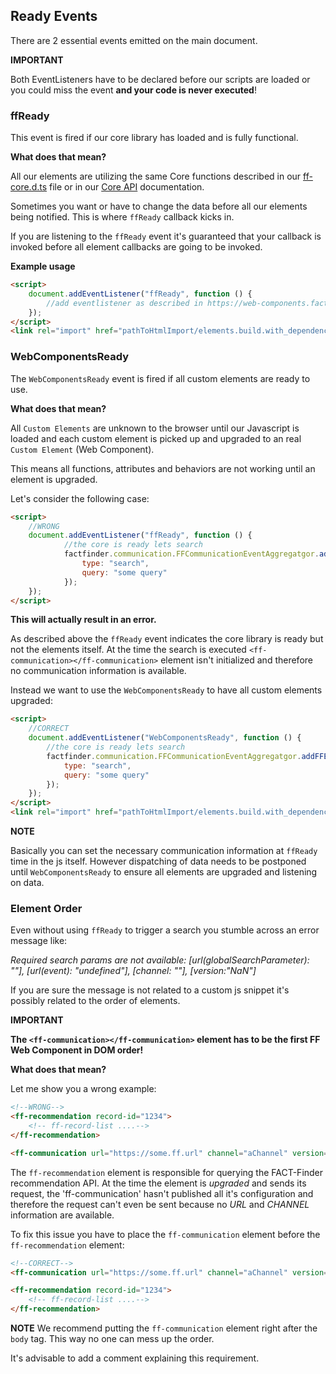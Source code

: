 ## Ready Events
There are 2 essential events emitted on the main document.

**IMPORTANT**

Both EventListeners have to be declared before our scripts are loaded or you could miss the event **and your code is never executed**!

### ffReady
This event is fired if our core library has loaded and is fully functional.

**What does that mean?**

All our elements are utilizing the same Core functions described in our [ff-core.d.ts](https://github.com/FACT-Finder-Web-Components/ff-web-components/blob/master/dist/ff-core.d.ts) file or in our [Core API](https://web-components.fact-finder.de/api/core-result-dispatcher) documentation.

Sometimes you want or have to change the data before all our elements being notified. This is where `ffReady` callback kicks in.

If you are listening to the `ffReady` event it's guaranteed that your callback is invoked before all element callbacks are going to be invoked.

**Example usage**
```html
<script>
    document.addEventListener("ffReady", function () {
        //add eventlistener as described in https://web-components.fact-finder.de/api/core-result-dispatcher
    });
</script>
<link rel="import" href="pathToHtmlImport/elements.build.with_dependencies.html">
```

### WebComponentsReady
The `WebComponentsReady` event is fired if all custom elements are ready to use.

**What does that mean?**

All `Custom Elements` are unknown to the browser until our Javascript is loaded and each custom element is picked up and upgraded to an real `Custom Element` (Web Component).

This means all functions, attributes and behaviors are not working until an element is upgraded.

Let's consider the following case:
```html
<script>
    //WRONG
    document.addEventListener("ffReady", function () {
            //the core is ready lets search
            factfinder.communication.FFCommunicationEventAggregatgor.addFFEvent({
                type: "search",
                query: "some query"
            });
    });
</script>
```

**This will actually result in an error.**

As described above the `ffReady` event indicates the core library is ready but not the elements itself. At the time the search is executed `<ff-communication></ff-communication>` element isn't initialized and therefore no communication information is available.

Instead we want to use the `WebComponentsReady` to have all custom elements upgraded:
```html
<script>
    //CORRECT
    document.addEventListener("WebComponentsReady", function () {
        //the core is ready lets search
        factfinder.communication.FFCommunicationEventAggregatgor.addFFEvent({
            type: "search",
            query: "some query"
        });
    });
</script>
<link rel="import" href="pathToHtmlImport/elements.build.with_dependencies.html">
```

**NOTE**

Basically you can set the necessary communication information at `ffReady` time in the js itself. However dispatching of data needs to be postponed until `WebComponentsReady` to ensure all elements are upgraded and listening on data.

### Element Order
Even without using `ffReady` to trigger a search you stumble across an error message like:

_Required search params are not available: [url(globalSearchParameter): ""], [url(event): "undefined"], [channel: ""], [version:"NaN"]_

If you are sure the message is not related to a custom js snippet it's possibly related to the order of elements.

**IMPORTANT**

**The `<ff-communication></ff-communication>` element has to be the first FF Web Component in DOM order!**

**What does that mean?**

Let me show you a wrong example:

```html
<!--WRONG-->
<ff-recommendation record-id="1234">
    <!-- ff-record-list ....-->
</ff-recommendation>

<ff-communication url="https://some.ff.url" channel="aChannel" version="7.2"></ff-communication>
```

The `ff-recommendation` element is responsible for querying the FACT-Finder recommendation API. At the time the element is _upgraded_ and sends its request, the 'ff-communication' hasn't published all it's configuration and therefore the request can't even be sent because no _URL_ and _CHANNEL_ information are available.

To fix this issue you have to place the `ff-communication` element before the `ff-recommendation` element:
```html
<!--CORRECT-->
<ff-communication url="https://some.ff.url" channel="aChannel" version="7.2"></ff-communication>

<ff-recommendation record-id="1234">
    <!-- ff-record-list ....-->
</ff-recommendation>
```

**NOTE**
We recommend putting the `ff-communication` element right after the `body` tag. This way no one can mess up the order.

It's advisable to add a comment explaining this requirement.